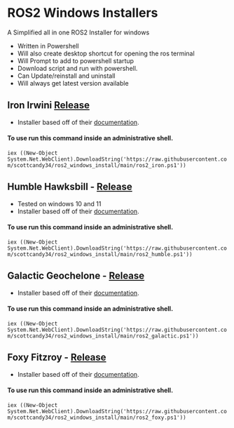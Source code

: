 # ROS2 Windows Installers
A Simplified all in one ROS2 Installer for windows
- Written in Powershell
- Will also create desktop shortcut for opening the ros terminal
- Will Prompt to add to powershell startup
- Download script and run with powershell.
- Can Update/reinstall and uninstall
- Will always get latest version available
## Iron Irwini [Release](https://github.com/ros2/ros2/releases?q=iron+irwini)
- Installer based off of their [documentation](https://docs.ros.org/en/iron/Installation/Windows-Install-Binary.html).
#### To use run this command inside an administrative shell.
`iex ((New-Object System.Net.WebClient).DownloadString('https://raw.githubusercontent.com/scottcandy34/ros2_windows_install/main/ros2_iron.ps1'))`
## Humble Hawksbill - [Release](https://github.com/ros2/ros2/releases?q=humble+hawksbill)
- Tested on windows 10 and 11
- Installer based off of their [documentation](https://docs.ros.org/en/humble/Installation/Windows-Install-Binary.html).
#### To use run this command inside an administrative shell.
`iex ((New-Object System.Net.WebClient).DownloadString('https://raw.githubusercontent.com/scottcandy34/ros2_windows_install/main/ros2_humble.ps1'))`
## Galactic Geochelone - [Release](https://github.com/ros2/ros2/releases?q=galactic+geochelone)
- Installer based off of their [documentation](https://docs.ros.org/en/galactic/Installation/Windows-Install-Binary.html).
#### To use run this command inside an administrative shell.
`iex ((New-Object System.Net.WebClient).DownloadString('https://raw.githubusercontent.com/scottcandy34/ros2_windows_install/main/ros2_galactic.ps1'))`
## Foxy Fitzroy - [Release](https://github.com/ros2/ros2/releases?q=foxy+fitzroy)
- Installer based off of their [documentation](https://docs.ros.org/en/foxy/Installation/Windows-Install-Binary.html).
#### To use run this command inside an administrative shell.
`iex ((New-Object System.Net.WebClient).DownloadString('https://raw.githubusercontent.com/scottcandy34/ros2_windows_install/main/ros2_foxy.ps1'))`

